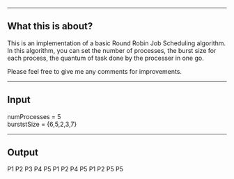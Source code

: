 -------------------------------------------------------
What this is about?
-------------------------------------------------------
This is an implementation of a basic Round Robin Job Scheduling algorithm. In this algorithm, you can set the number of processes, the burst size for each process, the quantum of task done by the processer in one go. 

Please feel free to give me any comments for improvements.

-------------------------------------------------------
Input
-------------------------------------------------------
numProcesses = 5<br />
burststSize = {6,5,2,3,7}<br />

-------------------------------------------------------
Output
-------------------------------------------------------
P1	P2	P3	P4	P5	P1	P2	P4	P5	P1	P2	P5	P5	<br />


